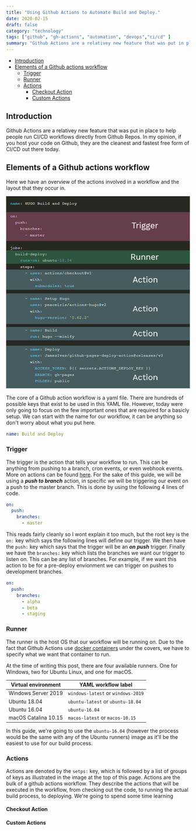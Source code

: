 ```yaml
---
title: "Using Github Actions to Automate Build and Deploy."
date: 2020-02-15
draft: false
category: "technology"
tags: ["github", "gh-actions", "automation", "devops","ci/cd" ]
summary: "Github Actions are a relativey new feature that was put in place to help people run CI/CD workflows directly from Github Repos. In my opinion, if you host your code on Github, they are the cleanest and fastest free form of CI/CD out there today."
---
```





- [Introduction](#introduction)
- [Elements of a Github actions workflow](#elements-of-a-github-actions-workflow)
  - [Trigger](#trigger)
  - [Runner](#runner)
  - [Actions](#actions)
    - [Checkout Action](#checkout-action)
    - [Custom Actions](#custom-actions)

## Introduction

Github Actions are a relativey new feature that was put in place to help people run CI/CD workflows directly from Github Repos. In my opinion, if you host your code on Github, they are the cleanest and fastest free form of CI/CD out there today.

## Elements of a Github actions workflow

Here we have an overview of the actions involved in a workflow and the layout that they occur in.

![Sections of a workflow](/img/gh-action-build-deploy/sections.png)

The core of a Github action workflow is a yaml file. There are hundreds of possible keys that exist to be used in this YAML file. However, today were only going to focus on the few important ones that are required for a basicly setup. We can start with the name for our workflow, it can be anything so don't worry about what you put here.


```yaml
name: Build and Deploy
```


### Trigger

The trigger is the action that tells your workflow to run. This can be anything from pushing to a branch, cron events, or even webhook events. More on actions can be found [here](https://help.github.com/en/actions/reference/events-that-trigger-workflows). For the sake of this guide, we will be using a _**push to branch**_ action, in specific we will be triggering our event on a push to the master branch. This is done by using the following 4 lines of code. 

``` yaml
on:
  push:
    branches:
      - master
```

This reads fairly cleanly so I wont explain it too much, but the root key is the `on:` key which says the following lines will define our trigger. We then have the `push:` key which says that the trigger will be an _**on push**_ trigger. Finally we have the `branches:` key which lists the branches we want our trigger to listen on. This can be any list of branches. For example, if we want this action to be for a pre-deploy envionment we can trigger on pushes to development branches.

``` yaml
on:
  push:
    branches:
      - alpha
      - beta
      - staging
```

### Runner

The runner is the host OS that our workflow will be running on. Due to the fact that Github Actions use [docker containers](https://www.docker.com/resources/what-container) under the covers, we have to specify what we want that container to run. 

At the time of writing this post, there are four available runners. One for Windows, two for Ubuntu Linux, and one for macOS.

| Virtual environment  | YAML workflow label            |
|----------------------|--------------------------------|
| Windows Server 2019  | `windows-latest` or `windows-2019` |
| Ubuntu 18.04         | `ubuntu-latest` or `ubuntu-18.04`  |
| Ubuntu 16.04         | `ubuntu-16.04`                   |
| macOS Catalina 10.15 | `macos-latest` or `macos-10.15`    |

In this guide, we're going to use the `ubuntu-16.04` (however the process would be the same with any of the Ubuntu runners) image as it'll be the easiest to use for our build process.

### Actions
Actions are denoted by the `setps:` key, which is followed by a list of groups of keys as illustrated in the image at the top of this page. Actions are the bulk of a github actions workflow. They describe the actions that will be executed in the workflow, from checking out the code, to running the actual build process, to deploying. We're going to spend some time learning 

#### Checkout Action



#### Custom Actions